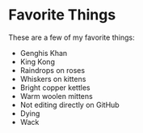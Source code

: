 # Favorite Things

These are a few of my favorite things:


- Genghis Khan
- King Kong
- Raindrops on roses
- Whiskers on kittens
- Bright copper kettles
- Warm woolen mittens
- Not editing directly on GitHub
- Dying
- Wack
